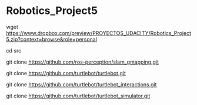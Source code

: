 # Robotics_Project5

wget https://www.dropbox.com/preview/PROYECTOS_UDACITY/Robotics_Project5.zip?context=browse&role=personal

cd src

git clone https://github.com/ros-perception/slam_gmapping.git

git clone https://github.com/turtlebot/turtlebot.git

git clone https://github.com/turtlebot/turtlebot_interactions.git

git clone https://github.com/turtlebot/turtlebot_simulator.git



